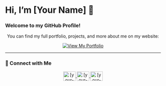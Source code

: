 # Hi, I’m [Your Name] 👋

### Welcome to my GitHub Profile!

<p align="center">
  You can find my full portfolio, projects, and more about me on my website:
</p>

<p align="center">
  <a href="https://[your-github-username].github.io/[your-repo-name]">
    <img src="https://img.shields.io/badge/View%20My%20Portfolio-255E63?style=for-the-badge&logo=About.me&logoColor=white" alt="View My Portfolio"/>
  </a>
</p>

---

### 🔗 Connect with Me

<p align="center">
  <a href="https://linkedin.com/in/[your-linkedin-username]" target="blank">
    <img align="center" src="https://raw.githubusercontent.com/rahuldkjain/github-profile-readme-generator/master/src/images/icons/Social/linked-in-alt.svg" alt="[your-linkedin-username]" height="30" width="40" />
  </a>
  <a href="https://twitter.com/[your-twitter-username]" target="blank">
    <img align="center" src="https://raw.githubusercontent.com/rahuldkjain/github-profile-readme-generator/master/src/images/icons/Social/twitter.svg" alt="[your-twitter-username]" height="30" width="40" />
  </a>
  <a href="mailto:[your-email-address]" target="blank">
    <img align="center" src="https://simpleicons.org/icons/gmail.svg" alt="[your-email-address]" height="30" width="40" />
  </a>
</p>

